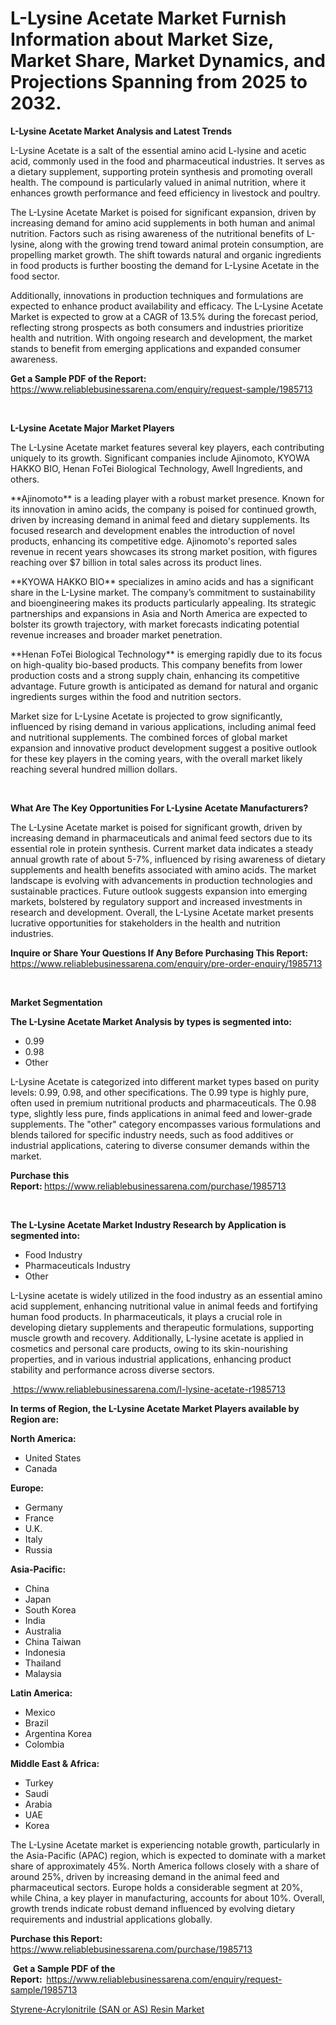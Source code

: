 <p><h1>L-Lysine Acetate Market Furnish Information about Market Size, Market Share, Market Dynamics, and Projections Spanning from 2025 to 2032.</h1></p><p><strong>L-Lysine Acetate Market Analysis and Latest Trends</strong></p>
<p><p>L-Lysine Acetate is a salt of the essential amino acid L-lysine and acetic acid, commonly used in the food and pharmaceutical industries. It serves as a dietary supplement, supporting protein synthesis and promoting overall health. The compound is particularly valued in animal nutrition, where it enhances growth performance and feed efficiency in livestock and poultry.</p><p>The L-Lysine Acetate Market is poised for significant expansion, driven by increasing demand for amino acid supplements in both human and animal nutrition. Factors such as rising awareness of the nutritional benefits of L-lysine, along with the growing trend toward animal protein consumption, are propelling market growth. The shift towards natural and organic ingredients in food products is further boosting the demand for L-Lysine Acetate in the food sector.</p><p>Additionally, innovations in production techniques and formulations are expected to enhance product availability and efficacy. The L-Lysine Acetate Market is expected to grow at a CAGR of 13.5% during the forecast period, reflecting strong prospects as both consumers and industries prioritize health and nutrition. With ongoing research and development, the market stands to benefit from emerging applications and expanded consumer awareness.</p></p>
<p><strong>Get a Sample PDF of the Report:&nbsp;</strong> <a href="https://www.reliablebusinessarena.com/enquiry/request-sample/1985713?utm_campaign=2527&utm_medium=2&utm_source=Github&utm_content=ia&utm_term=03042025&utm_id=l-lysine-acetate">https://www.reliablebusinessarena.com/enquiry/request-sample/1985713</a></p>
<p>&nbsp;</p>
<p><strong>L-Lysine Acetate Major Market Players</strong></p>
<p><p>The L-Lysine Acetate market features several key players, each contributing uniquely to its growth. Significant companies include Ajinomoto, KYOWA HAKKO BIO, Henan FoTei Biological Technology, Awell Ingredients, and others.</p><p>**Ajinomoto** is a leading player with a robust market presence. Known for its innovation in amino acids, the company is poised for continued growth, driven by increasing demand in animal feed and dietary supplements. Its focused research and development enables the introduction of novel products, enhancing its competitive edge. Ajinomoto's reported sales revenue in recent years showcases its strong market position, with figures reaching over $7 billion in total sales across its product lines.</p><p>**KYOWA HAKKO BIO** specializes in amino acids and has a significant share in the L-Lysine market. The company’s commitment to sustainability and bioengineering makes its products particularly appealing. Its strategic partnerships and expansions in Asia and North America are expected to bolster its growth trajectory, with market forecasts indicating potential revenue increases and broader market penetration.</p><p>**Henan FoTei Biological Technology** is emerging rapidly due to its focus on high-quality bio-based products. This company benefits from lower production costs and a strong supply chain, enhancing its competitive advantage. Future growth is anticipated as demand for natural and organic ingredients surges within the food and nutrition sectors.</p><p>Market size for L-Lysine Acetate is projected to grow significantly, influenced by rising demand in various applications, including animal feed and nutritional supplements. The combined forces of global market expansion and innovative product development suggest a positive outlook for these key players in the coming years, with the overall market likely reaching several hundred million dollars.</p></p>
<p>&nbsp;</p>
<p><strong>What Are The Key Opportunities For L-Lysine Acetate Manufacturers?</strong></p>
<p><p>The L-Lysine Acetate market is poised for significant growth, driven by increasing demand in pharmaceuticals and animal feed sectors due to its essential role in protein synthesis. Current market data indicates a steady annual growth rate of about 5-7%, influenced by rising awareness of dietary supplements and health benefits associated with amino acids. The market landscape is evolving with advancements in production technologies and sustainable practices. Future outlook suggests expansion into emerging markets, bolstered by regulatory support and increased investments in research and development. Overall, the L-Lysine Acetate market presents lucrative opportunities for stakeholders in the health and nutrition industries.</p></p>
<p><strong>Inquire or Share Your Questions If Any Before Purchasing This Report:</strong> <a href="https://www.reliablebusinessarena.com/enquiry/pre-order-enquiry/1985713?utm_campaign=2527&utm_medium=2&utm_source=Github&utm_content=ia&utm_term=03042025&utm_id=l-lysine-acetate">https://www.reliablebusinessarena.com/enquiry/pre-order-enquiry/1985713</a></p>
<p>&nbsp;</p>
<p><strong>Market Segmentation</strong></p>
<p><strong>The L-Lysine Acetate Market Analysis by types is segmented into:</strong></p>
<p><ul><li>0.99</li><li>0.98</li><li>Other</li></ul></p>
<p><p>L-Lysine Acetate is categorized into different market types based on purity levels: 0.99, 0.98, and other specifications. The 0.99 type is highly pure, often used in premium nutritional products and pharmaceuticals. The 0.98 type, slightly less pure, finds applications in animal feed and lower-grade supplements. The "other" category encompasses various formulations and blends tailored for specific industry needs, such as food additives or industrial applications, catering to diverse consumer demands within the market.</p></p>
<p><strong>Purchase this Report:&nbsp;</strong><a href="https://www.reliablebusinessarena.com/purchase/1985713?utm_campaign=2527&utm_medium=2&utm_source=Github&utm_content=ia&utm_term=03042025&utm_id=l-lysine-acetate">https://www.reliablebusinessarena.com/purchase/1985713</a></p>
<p>&nbsp;</p>
<p><strong>The L-Lysine Acetate Market Industry Research by Application is segmented into:</strong></p>
<p><ul><li>Food Industry</li><li>Pharmaceuticals Industry</li><li>Other</li></ul></p>
<p><p>L-Lysine acetate is widely utilized in the food industry as an essential amino acid supplement, enhancing nutritional value in animal feeds and fortifying human food products. In pharmaceuticals, it plays a crucial role in developing dietary supplements and therapeutic formulations, supporting muscle growth and recovery. Additionally, L-lysine acetate is applied in cosmetics and personal care products, owing to its skin-nourishing properties, and in various industrial applications, enhancing product stability and performance across diverse sectors.</p></p>
<p><a href="https://www.reliablebusinessarena.com/l-lysine-acetate-r1985713?utm_campaign=2527&utm_medium=2&utm_source=Github&utm_content=ia&utm_term=03042025&utm_id=l-lysine-acetate">&nbsp;https://www.reliablebusinessarena.com/l-lysine-acetate-r1985713</a></p>
<p><strong>In terms of Region, the L-Lysine Acetate Market Players available by Region are:</strong></p>
<p>
    <p> <strong> North America: </strong>
        <ul>
            <li>United States</li>
            <li>Canada</li>
        </ul>
        </p> 
    <p> <strong> Europe: </strong>
        <ul>
            <li>Germany</li>
            <li>France</li>
            <li>U.K.</li>
            <li>Italy</li>
            <li>Russia</li>
        </ul>
        </p> 
    <p> <strong> Asia-Pacific: </strong>
        <ul>
            <li>China</li>
            <li>Japan</li>
            <li>South Korea</li>
            <li>India</li>
            <li>Australia</li>
            <li>China Taiwan</li>
            <li>Indonesia</li>
            <li>Thailand</li>
            <li>Malaysia</li>
        </ul>
        </p> 
    <p> <strong> Latin America: </strong>
        <ul>
            <li>Mexico</li>
            <li>Brazil</li>
            <li>Argentina Korea</li>
            <li>Colombia</li>
        </ul>
        </p> 
    <p> <strong> Middle East & Africa: </strong>
        <ul>
            <li>Turkey</li>
            <li>Saudi</li>
            <li>Arabia</li>
            <li>UAE</li>
            <li>Korea</li>
        </ul>
    </p>
    </p>
<p><p>The L-Lysine Acetate market is experiencing notable growth, particularly in the Asia-Pacific (APAC) region, which is expected to dominate with a market share of approximately 45%. North America follows closely with a share of around 25%, driven by increasing demand in the animal feed and pharmaceutical sectors. Europe holds a considerable segment at 20%, while China, a key player in manufacturing, accounts for about 10%. Overall, growth trends indicate robust demand influenced by evolving dietary requirements and industrial applications globally.</p></p>
<p><strong>Purchase this Report: </strong><a href="https://www.reliablebusinessarena.com/purchase/1985713?utm_campaign=2527&utm_medium=2&utm_source=Github&utm_content=ia&utm_term=03042025&utm_id=l-lysine-acetate">https://www.reliablebusinessarena.com/purchase/1985713</a></p>
<p>&nbsp;<strong>Get a Sample PDF of the Report:&nbsp;&nbsp;</strong><a href="https://www.reliablebusinessarena.com/enquiry/request-sample/1985713?utm_campaign=2527&utm_medium=2&utm_source=Github&utm_content=ia&utm_term=03042025&utm_id=l-lysine-acetate">https://www.reliablebusinessarena.com/enquiry/request-sample/1985713</a></p>
<p><strong></strong></p>
<p><p><a href="https://github.com/pelahotayabe/Market-Research-Report-List-1/blob/main/styrene-acrylonitrile-san-or-as-resin-market.md?utm_campaign=2527&utm_medium=2&utm_source=Github&utm_content=ia&utm_term=03042025&utm_id=l-lysine-acetate">Styrene-Acrylonitrile (SAN or AS) Resin Market</a></p></p>